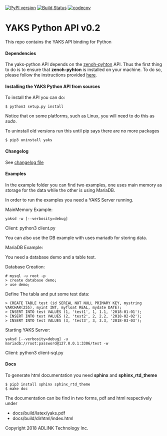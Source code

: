 [![PyPI version](https://badge.fury.io/py/yaks.svg)](https://badge.fury.io/py/yaks)
[![Build Status](https://travis-ci.com/atolab/yaks-python.svg?token=LBmcudV28U4KHP4F42om&branch=master)](https://travis-ci.com/atolab/yaks-python)
[![codecov](https://codecov.io/gh/atolab/yaks-python/branch/master/graph/badge.svg)](https://codecov.io/gh/atolab/yaks-python)

# YAKS Python API v0.2

This repo contains the YAKS API binding for Python

#### Dependencies
The yaks-python API depends on the [zenoh-pyhton](https://github.com/atolab/zenoh-python) API. Thus the first thing to do is to ensure that 
**zenoh-pyhton** is installed on your machine. To do so, please follow the instructions provided [here](https://github.com/atolab/zenoh-python/blob/master/README.md).

#### Installing the YAKS Python API from sources
To install the API you can do:

    $ python3 setup.py install

Notice that on some platforms, such as Linux, you will need to do this as *sudo*.

<!-- #### Installing the API from PyPi
You can also install the YAKS's python API from PyPi by  simply doing:

    $ pip3 install yaks -->

To uninstall old versions run this until pip says there are no more packages

    $ pip3 uninstall yaks

#### Changelog

See [changelog file](CHANGELOG.md)

#### Examples

In the example folder you can find two examples, one uses main memory as storage for the data
while the other is using MariaDB.

In order to run the examples you need a YAKS Server running.

MainMemory Example:

    yaksd -w [--verbosity=debug]

Client:
    python3 client.py <yaks-ip>


You can also use the DB example with uses mariadb for storing data.

MariaDB Example:

You need a database demo and a table test.

Database Creation:

    # mysql -u root -p
    > create database demo;
    > use demo;

Define The tabla and put some test data:

    > CREATE TABLE test (id SERIAL NOT NULL PRIMARY KEY, mystring VARCHAR(255), myint INT, myfloat REAL, mydate DATE);
    > INSERT INTO test VALUES (1, 'test1', 1, 1.1, '2018-01-01');
    > INSERT INTO test VALUES (2, 'test2', 2, 2.2, '2018-02-02');
    > INSERT INTO test VALUES (3, 'test3', 3, 3.3, '2018-03-03');

Starting YAKS Server:

    yaksd [--verbosity=debug] -u mariadb://root:password@127.0.0.1:3306/test -w

Client:
    python3 client-sql.py <yasks-ip>


#### Docs

To generate html documentation you need **sphinx** and **sphinx_rtd_theme**

    $ pip3 install sphinx sphinx_rtd_theme
    $ make doc

The documentation can be find in two forms, pdf and html respectively under
- docs/build/latex/yaks.pdf
- docs/build/dirhtml/index.html


Copyright 2018 ADLINK Technology Inc.
